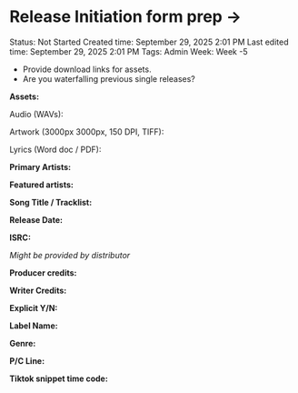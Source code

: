 # Release Initiation form prep →

Status: Not Started
Created time: September 29, 2025 2:01 PM
Last edited time: September 29, 2025 2:01 PM
Tags: Admin
Week: Week -5

- Provide download links for assets.
- Are you waterfalling previous single releases?

**Assets:**

Audio (WAVs):

Artwork (3000px 3000px, 150 DPI, TIFF):

Lyrics (Word doc / PDF):

**Primary Artists:**

**Featured artists:**

**Song Title / Tracklist:**

**Release Date:**

**ISRC:**

*Might be provided by distributor* 

**Producer credits:**

**Writer Credits:**

**Explicit Y/N:**

**Label Name:**

**Genre:**

**P/C Line:**

**Tiktok snippet time code:**